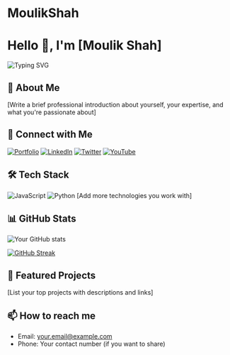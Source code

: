 # MoulikShah
# Hello 👋, I'm [Moulik Shah]

![Typing SVG](https://readme-typing-svg.herokuapp.com?font=Fira+Code&pause=1000&width=435&lines=Developer+%7C+Your+Role+%7C+Your+Specialty)

## 🚀 About Me
[Write a brief professional introduction about yourself, your expertise, and what you're passionate about]

## 🔗 Connect with Me
[![Portfolio](https://img.shields.io/badge/Portfolio-000000?style=for-the-badge&logo=About.me&logoColor=white)](your-portfolio-url)
[![LinkedIn](https://img.shields.io/badge/LinkedIn-0077B5?style=for-the-badge&logo=linkedin&logoColor=white)](your-linkedin-url)
[![Twitter](https://img.shields.io/badge/Twitter-1DA1F2?style=for-the-badge&logo=twitter&logoColor=white)](your-twitter-url)
[![YouTube](https://img.shields.io/badge/YouTube-FF0000?style=for-the-badge&logo=youtube&logoColor=white)](your-youtube-url)

## 🛠️ Tech Stack
![JavaScript](https://img.shields.io/badge/JavaScript-F7DF1E?style=for-the-badge&logo=javascript&logoColor=black)
![Python](https://img.shields.io/badge/Python-3776AB?style=for-the-badge&logo=python&logoColor=white)
[Add more technologies you work with]

## 📊 GitHub Stats
![Your GitHub stats](https://github-readme-stats.vercel.app/api?username=your-username&show_icons=true&theme=radical)

[![GitHub Streak](https://github-readme-streak-stats.herokuapp.com/?user=your-username&theme=radical)](https://git.io/streak-stats)

## 🎯 Featured Projects
[List your top projects with descriptions and links]

## 📫 How to reach me
- Email: your.email@example.com
- Phone: Your contact number (if you want to share)

